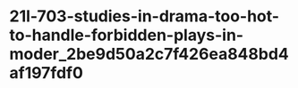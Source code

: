 # 21l-703-studies-in-drama-too-hot-to-handle-forbidden-plays-in-moder_2be9d50a2c7f426ea848bd4af197fdf0